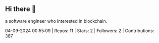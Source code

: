 ## Hi there 👋
a software engineer who interested in blockchain.
<!--START_SECTION:github_stats-->
04-09-2024 00:55:09 | Repos: 11 | Stars: 2 | Followers: 2 | Contributions: 387
<!--END_SECTION:github_stats-->
